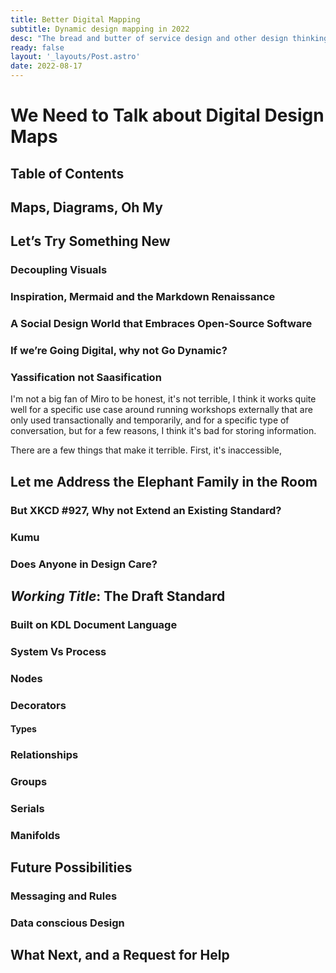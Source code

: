 ```yaml
---
title: Better Digital Mapping
subtitle: Dynamic design mapping in 2022
desc: "The bread and butter of service design and other design thinking exercises is mapping systems of one form or another, but there hasn't been a digital tool for these quick mapping exercises that can match the speed and utility of post-its and butchers paper, I'm looking at ways to do this better"
ready: false
layout: '_layouts/Post.astro'
date: 2022-08-17
---
```


# We Need to Talk about Digital Design Maps

## Table of Contents

## Maps, Diagrams, Oh My

## Let’s Try Something New

### Decoupling Visuals

### Inspiration, Mermaid and the Markdown Renaissance

### A Social Design World that Embraces Open-Source Software

### If we’re Going Digital, why not Go Dynamic?

### Yassification not Saasification

I'm not a big fan of Miro to be honest, it's not terrible, I think it works quite well for a specific use case around running workshops externally that are only used transactionally and temporarily, and for a specific type of conversation, but for a few reasons, I think it's bad for storing information.

There are a few things that make it terrible. First, it's inaccessible,

## Let me Address the Elephant Family in the Room

### But XKCD #927, Why not Extend an Existing Standard?

### Kumu

### Does Anyone in Design Care?

## _Working Title_: The Draft Standard

### Built on KDL Document Language

### System Vs Process

### Nodes

### Decorators

#### Types

### Relationships

### Groups

### Serials

### Manifolds

## Future Possibilities

### Messaging and Rules

### Data conscious Design

## What Next, and a Request for Help
